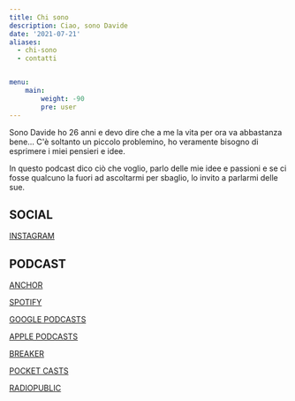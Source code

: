 ```yaml
---
title: Chi sono
description: Ciao, sono Davide
date: '2021-07-21'
aliases:
  - chi-sono
  - contatti


menu:
    main:
        weight: -90
        pre: user
---
```


Sono Davide ho 26 anni e devo dire che a me la vita per ora va abbastanza bene...
C'è soltanto un piccolo problemino, ho veramente bisogno di esprimere i miei pensieri e idee.

In questo podcast dico ciò che voglio, parlo delle mie idee e passioni e se ci fosse qualcuno la fuori ad ascoltarmi per sbaglio, lo invito a parlarmi delle sue.

## SOCIAL

[INSTAGRAM](https://www.instagram.com/davide_moscatelli/)

## PODCAST

[ANCHOR](https://anchor.fm/dm-podcast-2021)

[SPOTIFY](https://open.spotify.com/show/2IXsAl5xe8U5gl48fypURM)

[GOOGLE PODCASTS](https://www.google.com/podcasts?feed=aHR0cHM6Ly9hbmNob3IuZm0vcy80YmVkM2ExNC9wb2RjYXN0L3Jzcw==)

[APPLE PODCASTS](https://podcasts.apple.com/it/podcast/dm-podcast/id1577785287)

[BREAKER](https://www.breaker.audio/dm-podcast-5)

[POCKET CASTS](https://pca.st/yndsd2f0)

[RADIOPUBLIC](https://radiopublic.com/dm-podcast-85jpOz)
